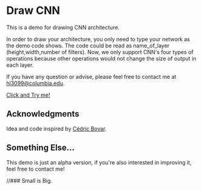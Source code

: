 # Draw CNN

This is a demo for drawing CNN architecture. 

In order to draw your architecture, you only need to type your network as the demo code shows. The code could be read as name_of_layer (height,width,number of filters). Now, we only support CNN's four types of operations because other operations would not change the size of output in each layer. 

If you have any question or advise, please feel free to contact me at hl3099@columbia.edu. 

[Click and Try me!](https://hongyu-li.github.io/CNN_draw/)

## Acknowledgments
Idea and code inspired by [Cédric Bovar](https://github.com/cbovar). 

## Something Else...
This demo is just an alpha version, if you're also interested in improving it, feel free to contact me!

//### Small is Big.
